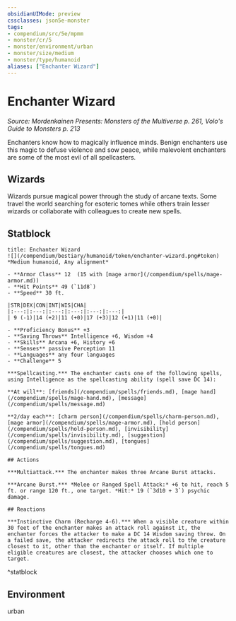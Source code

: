 ```yaml
---
obsidianUIMode: preview
cssclasses: json5e-monster
tags:
- compendium/src/5e/mpmm
- monster/cr/5
- monster/environment/urban
- monster/size/medium
- monster/type/humanoid
aliases: ["Enchanter Wizard"]
---
```

# Enchanter Wizard
*Source: Mordenkainen Presents: Monsters of the Multiverse p. 261, Volo's Guide to Monsters p. 213*  

Enchanters know how to magically influence minds. Benign enchanters use this magic to defuse violence and sow peace, while malevolent enchanters are some of the most evil of all spellcasters.

## Wizards

Wizards pursue magical power through the study of arcane texts. Some travel the world searching for esoteric tomes while others train lesser wizards or collaborate with colleagues to create new spells.

## Statblock

```ad-statblock
title: Enchanter Wizard
![](/compendium/bestiary/humanoid/token/enchanter-wizard.png#token)
*Medium humanoid, Any alignment*

- **Armor Class** 12  (15 with [mage armor](/compendium/spells/mage-armor.md))
- **Hit Points** 49 (`11d8`)
- **Speed** 30 ft.

|STR|DEX|CON|INT|WIS|CHA|
|:---:|:---:|:---:|:---:|:---:|:---:|
| 9 (-1)|14 (+2)|11 (+0)|17 (+3)|12 (+1)|11 (+0)|

- **Proficiency Bonus** +3
- **Saving Throws** Intelligence +6, Wisdom +4
- **Skills** Arcana +6, History +6
- **Senses** passive Perception 11
- **Languages** any four languages
- **Challenge** 5

***Spellcasting.*** The enchanter casts one of the following spells, using Intelligence as the spellcasting ability (spell save DC 14):

**At will**: [friends](/compendium/spells/friends.md), [mage hand](/compendium/spells/mage-hand.md), [message](/compendium/spells/message.md)

**2/day each**: [charm person](/compendium/spells/charm-person.md), [mage armor](/compendium/spells/mage-armor.md), [hold person](/compendium/spells/hold-person.md), [invisibility](/compendium/spells/invisibility.md), [suggestion](/compendium/spells/suggestion.md), [tongues](/compendium/spells/tongues.md)

## Actions

***Multiattack.*** The enchanter makes three Arcane Burst attacks.

***Arcane Burst.*** *Melee or Ranged Spell Attack:* +6 to hit, reach 5 ft. or range 120 ft., one target. *Hit:* 19 (`3d10 + 3`) psychic damage.

## Reactions

***Instinctive Charm (Recharge 4-6).*** When a visible creature within 30 feet of the enchanter makes an attack roll against it, the enchanter forces the attacker to make a DC 14 Wisdom saving throw. On a failed save, the attacker redirects the attack roll to the creature closest to it, other than the enchanter or itself. If multiple eligible creatures are closest, the attacker chooses which one to target.
```
^statblock

## Environment

urban